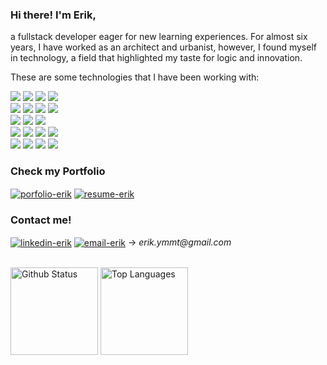 ### Hi there! I'm Erik,
a fullstack developer eager for new learning experiences. For almost six years, I have worked as an architect and urbanist, however, I found myself in technology, a field that highlighted my taste for logic and innovation.

These are some technologies that I have been working with:
<div>
  <img src="https://img.shields.io/badge/node.js-%23F05033.svg?style=for-the-badge&logo=node.js&logoColor=684O63&color=1c1c1c" />
  <img src="https://img.shields.io/badge/typescript-%23F05033.svg?style=for-the-badge&logo=typescript&logoColor=684O63&color=grey" />
  <img src="https://img.shields.io/badge/express-%23F05033.svg?style=for-the-badge&logo=express&logoColor=white&color=1c1c1c" />
  <img src="https://img.shields.io/badge/chai-%23F05033.svg?style=for-the-badge&logo=chai&logoColor=9a000c&color=grey" />
  <br />
  <img src="https://img.shields.io/badge/mysql-%23F05033.svg?style=for-the-badge&logo=mysql&logoColor=407399&color=grey" />
  <img src="https://img.shields.io/badge/sequelize-%23F05033.svg?style=for-the-badge&logo=sequelize&logoColor=white&color=1c1c1c" />
  <img src="https://img.shields.io/badge/mongodb-%23F05033.svg?style=for-the-badge&logo=mongodb&logoColor=684O63&color=grey" />
  <img src="https://img.shields.io/badge/mongoose-%23F05033.svg?style=for-the-badge&logo=mongoose&logoColor=407399&color=1c1c1c" />
  <br />
  <img src="https://img.shields.io/badge/javascript-%23323330.svg?style=for-the-badge&logo=javascript&logoColor=%23F7DF1E&color=1c1c1c" />
  <img src="https://img.shields.io/badge/react-%2320232a.svg?style=for-the-badge&logo=react&logoColor=%2361DAFB&color=grey" />
  <img src="https://img.shields.io/badge/redux-%23593d88.svg?style=for-the-badge&logo=redux&logoColor=380053&color=1c1c1c" />
  <br />
  <img src="https://img.shields.io/badge/html-%23E34F26.svg?style=for-the-badge&logo=html5&logoColor=red&color=grey" />
  <img src="https://img.shields.io/badge/css-%231572B6.svg?style=for-the-badge&logo=css3&logoColor=blue&color=1c1c1c" />
  <img src="https://img.shields.io/badge/Jest-323330?style=for-the-badge&logo=Jest&logoColor=9c305a&color=grey"/>
  <img src="https://img.shields.io/badge/rtl-323330?style=for-the-badge&logo=testing-library&logoColor=9c0002&color=1c1c1c"/>
  <br />
  <img src="https://img.shields.io/badge/docker-%23F05033.svg?style=for-the-badge&logo=docker&logoColor=238fe0&color=1c1c1c" />
  <img src="https://img.shields.io/badge/git-%23F05033.svg?style=for-the-badge&logo=git&logoColor=red&color=grey" />
  <img src="https://img.shields.io/badge/github-%23121011.svg?style=for-the-badge&logo=github&logoColor=white&color=1c1c1c" />
  <img src="https://img.shields.io/badge/python-%23F05033.svg?style=for-the-badge&logo=python&logoColor=yellow&color=grey" />
</div>

<h3 align="left">Check my Portfolio</h3>
<a href="https://erikyamamoto.netlify.app/" target="blank"><img align="center" src="https://img.shields.io/badge/PORTFOLIO-9cf?style=for-the-badge&color=1c1c1c&logo=netlify" alt="porfolio-erik" /></a>
<a href="https://drive.google.com/file/d/1ZY5CUuA64LPIZnffW5iFoKdVTthBJ7Zt/view?usp=sharing" target="blank"><img align="center" src="https://img.shields.io/badge/resume-9cf?style=for-the-badge&color=grey&logoColor=white&logo=googledrive" alt="resume-erik" /></a>

<h3 align="left">Contact me!</h3>
<p align="left">
  <a href="https://www.linkedin.com/in/erikyamamoto/" target="blank"><img align="center" src="https://img.shields.io/badge/LinkedIn-0077B5?style=for-the-badge&logo=linkedin&logoColor=blue&color=grey" alt="linkedin-erik" /></a>
  <a href="mailto:erik.ymmt@gmail.com" target="blank"><img align="center" src="https://img.shields.io/badge/EMAIL-9cf?style=for-the-badge&logo=gmail&logoColor=red&color=1c1c1c" alt="email-erik" /></a>
  <span> → <em>erik.ymmt@gmail.com</em></span>
</p> 
<br>
<div>
  <img height="140em" alt="Github Status" src="https://github-readme-stats.vercel.app/api?username=erik-ymmt&theme=dracula&show_icons=true&hide=contribs,stars&count_private=true"/>
  <img height="140em" alt="Top Languages" src="https://github-readme-stats.vercel.app/api/top-langs/?username=erik-ymmt&layout=compact&theme=dracula"/>
</div>
